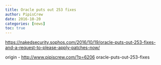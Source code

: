 ```yaml
---
title: Oracle puts out 253 fixes
author: PipisCrew
date: 2016-10-20
categories: [news]
toc: true
---
```


https://nakedsecurity.sophos.com/2016/10/19/oracle-puts-out-253-fixes-and-a-request-to-please-apply-patches-now/

origin - http://www.pipiscrew.com/?p=6206 oracle-puts-out-253-fixes